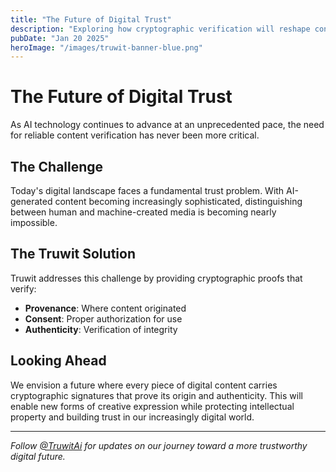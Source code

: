 ```yaml
---
title: "The Future of Digital Trust"
description: "Exploring how cryptographic verification will reshape content authenticity in the AI era."
pubDate: "Jan 20 2025"
heroImage: "/images/truwit-banner-blue.png"
---
```


# The Future of Digital Trust

As AI technology continues to advance at an unprecedented pace, the need for reliable content verification has never been more critical.

## The Challenge

Today's digital landscape faces a fundamental trust problem. With AI-generated content becoming increasingly sophisticated, distinguishing between human and machine-created media is becoming nearly impossible.

## The Truwit Solution

Truwit addresses this challenge by providing cryptographic proofs that verify:

- **Provenance**: Where content originated
- **Consent**: Proper authorization for use
- **Authenticity**: Verification of integrity

## Looking Ahead

We envision a future where every piece of digital content carries cryptographic signatures that prove its origin and authenticity. This will enable new forms of creative expression while protecting intellectual property and building trust in our increasingly digital world.

---

*Follow [@TruwitAi](https://x.com/TruwitAi) for updates on our journey toward a more trustworthy digital future.*